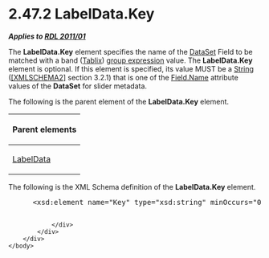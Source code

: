 <html dir="LTR" xmlns:mshelp="http://msdn.microsoft.com/mshelp" xmlns:ddue="http://ddue.schemas.microsoft.com/authoring/2003/5" xmlns:xlink="http://www.w3.org/1999/xlink" xmlns:tool="http://www.microsoft.com/tooltip">
    <head>
        <meta http-equiv="Content-Type" content="text/html; CHARSET=utf-8"></meta>
        <meta name="save" content="history"></meta>
        <title>2.47.2 LabelData.Key</title>
        <xml>
            <mshelp:toctitle title="2.47.2 LabelData.Key"></mshelp:toctitle>
            <mshelp:rltitle title="[MS-RDL]: LabelData.Key"></mshelp:rltitle>
            <mshelp:keyword index="A" term="7aa9e1a9-9c8c-4eb9-baac-e5d8e7cdcdd0"></mshelp:keyword>
            <mshelp:attr name="DCSext.ContentType" value="open specification"></mshelp:attr>
            <mshelp:attr name="AssetID" value="7aa9e1a9-9c8c-4eb9-baac-e5d8e7cdcdd0"></mshelp:attr>
            <mshelp:attr name="TopicType" value="kbRef"></mshelp:attr>
            <mshelp:attr name="DCSext.Title" value="[MS-RDL]: LabelData.Key" />
        </xml>
    </head>
    <body>
        <div id="header">
            <h1 class="heading">2.47.2 LabelData.Key</h1>
        </div>
        <div id="mainSection">
            <div id="mainBody">
                <div id="allHistory" class="saveHistory"></div>
                <div id="sectionSection0" class="section" name="collapseableSection">
                    

<p><b><i>Applies to </i></b><a href="bf2bab1a-b608-4bcc-b718-1cc1baa9579c.html"><b><i>RDL 2011/01</i></b></a></p>

<p>The <b>LabelData.Key</b> element specifies the name of the <a href="a14782b0-2e2f-4305-83a3-3de3fd750b6a.html">DataSet</a> Field to be
matched with a band (<a href="e42fb86e-799a-4202-8845-ac38831efccb.html">Tablix</a>)
<a href="b2482b3f-74ab-4ca8-a9e5-c07955011743.html#gt_75bd4c80-aee7-4a88-bfb7-2228acc3ffe6">group expression</a> value.
The <b>LabelData.Key</b> element is optional. If this element is specified, its
value MUST be a <a href="1ed81ef3-a683-45e3-aaad-bd2bbe71bc3d.html">String</a>
(<a href="https://go.microsoft.com/fwlink/?LinkId=90610">[XMLSCHEMA2]</a>
section 3.2.1) that is one of the <a href="6da34dff-0fdf-4ae2-92dc-2af0ece382bc.html">Field.Name</a> attribute
values of the <b>DataSet</b> for slider metadata.</p>

<p>The following is the parent element of the <b>LabelData.Key</b>
element.</p>

<table>
 <thead>
  <tr>
   <th>
   <p>Parent elements</p>
   </th>
  </tr>
 </thead>
 <tr>
  <td>
  <p><a href="7303c2e5-ce21-4b95-a9ee-a25edc46c34a.html">LabelData</a></p>
  </td>
 </tr>
</table>

<p>The following is the XML Schema definition of the <b>LabelData.Key</b>
element.</p>

<dl>
<dd>
<div><pre> &lt;xsd:element name=&quot;Key&quot; type=&quot;xsd:string&quot; minOccurs=&quot;0&quot; maxOccurs=&quot;1&quot;/&gt;
  
</pre></div>
</dd></dl>


                </div>
            </div>
        </div>
    </body>
</html>